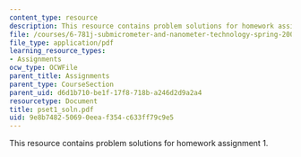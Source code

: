 ```yaml
---
content_type: resource
description: This resource contains problem solutions for homework assignment 1.
file: /courses/6-781j-submicrometer-and-nanometer-technology-spring-2006/9e8b748250690eeaf354c633ff79c9e5_pset1_soln.pdf
file_type: application/pdf
learning_resource_types:
- Assignments
ocw_type: OCWFile
parent_title: Assignments
parent_type: CourseSection
parent_uid: d6d1b710-be1f-17f8-718b-a246d2d9a2a4
resourcetype: Document
title: pset1_soln.pdf
uid: 9e8b7482-5069-0eea-f354-c633ff79c9e5
---
```

This resource contains problem solutions for homework assignment 1.

